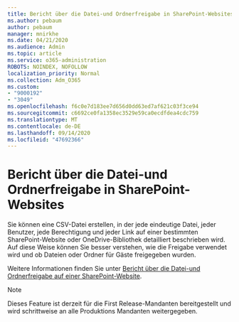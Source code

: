 ```yaml
---
title: Bericht über die Datei-und Ordnerfreigabe in SharePoint-Websites
ms.author: pebaum
author: pebaum
manager: mnirkhe
ms.date: 04/21/2020
ms.audience: Admin
ms.topic: article
ms.service: o365-administration
ROBOTS: NOINDEX, NOFOLLOW
localization_priority: Normal
ms.collection: Adm_O365
ms.custom:
- "9000192"
- "3049"
ms.openlocfilehash: f6c0e7d183ee7d656d0dd63ed7af621c03f3ce94
ms.sourcegitcommit: c6692ce0fa1358ec3529e59ca0ecdfdea4cdc759
ms.translationtype: MT
ms.contentlocale: de-DE
ms.lasthandoff: 09/14/2020
ms.locfileid: "47692366"
---
```

# <a name="report-on-file-and-folder-sharing-in-sharepoint-sites"></a>Bericht über die Datei-und Ordnerfreigabe in SharePoint-Websites

Sie können eine CSV-Datei erstellen, in der jede eindeutige Datei, jeder Benutzer, jede Berechtigung und jeder Link auf einer bestimmten SharePoint-Website oder OneDrive-Bibliothek detailliert beschrieben wird. Auf diese Weise können Sie besser verstehen, wie die Freigabe verwendet wird und ob Dateien oder Ordner für Gäste freigegeben wurden.

Weitere Informationen finden Sie unter [Bericht über die Datei-und Ordnerfreigabe auf einer SharePoint-Website](https://docs.microsoft.com/sharepoint/sharing-reports).

> [!NOTE]
> Dieses Feature ist derzeit für die First Release-Mandanten bereitgestellt und wird schrittweise an alle Produktions Mandanten weitergegeben.